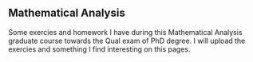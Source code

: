 ## Mathematical Analysis

Some exercies and homework I have during this Mathematical Analysis graduate course towards the Qual exam of PhD degree. I will upload the exercies and something I find interesting on this pages.
